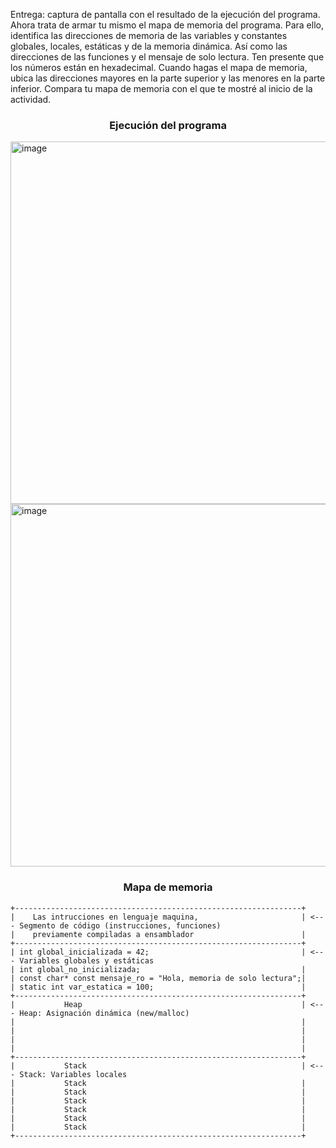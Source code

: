 Entrega: captura de pantalla con el resultado de la ejecución del programa. Ahora trata de armar tu mismo el mapa de memoria del programa. Para ello, identifica las direcciones de memoria de las variables y constantes globales, locales, estáticas y de la memoria dinámica. Así como las direcciones de las funciones y el mensaje de solo lectura. Ten presente que los números están en hexadecimal. Cuando hagas el mapa de memoria, ubica las direcciones mayores en la parte superior y las menores en la parte inferior. Compara tu mapa de memoria con el que te mostré al inicio de la actividad.

### <p align=center> Ejecución del programa </p>
<img width="580" alt="image" src="https://github.com/user-attachments/assets/ff8fbeed-8768-4a7a-8856-1fdd920b8951" />

<img width="580" alt="image" src="https://github.com/user-attachments/assets/8b87b56d-d9a5-487b-b4f6-4098d6d0f6fa" />

### <p align=center> Mapa de memoria </p>
```
+----------------------------------------------------------------+
|    Las intrucciones en lenguaje maquina,                       | <--- Segmento de código (instrucciones, funciones)
|    previamente compiladas a ensamblador                        |
+----------------------------------------------------------------+
| int global_inicializada = 42;                                  | <--- Variables globales y estáticas
| int global_no_inicializada;                                    |
| const char* const mensaje_ro = "Hola, memoria de solo lectura";|
| static int var_estatica = 100;                                 |
+----------------------------------------------------------------+
|           Heap                                                 | <--- Heap: Asignación dinámica (new/malloc)
|                                                                |
|                                                                |
|                                                                |
|                                                                |
+----------------------------------------------------------------+
|           Stack                                                | <--- Stack: Variables locales
|           Stack                                                |
|           Stack                                                |
|           Stack                                                |
|           Stack                                                |
|           Stack                                                |
|           Stack                                                |
+----------------------------------------------------------------+
```
